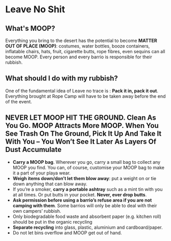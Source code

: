 # Leave No Shit

## What's MOOP?

Everything you bring to the desert has the potential to become **MATTER OUT OF PLACE \(MOOP\)**: costumes, water bottles, booze containers, inflatable chairs, hats, fruit, cigarette butts, rope fibres, even sequins can all become MOOP. Every person and every barrio is responsible for their rubbish.

## What should I do with my rubbish?

One of the fundamental idea of Leave no trace is : **Pack it in, pack it out**. Everything brought at Rope Camp will have to be taken away before the end of the event.

## NEVER LET MOOP HIT THE GROUND. Clean As You Go. MOOP Attracts More MOOP. When You See Trash On The Ground, Pick It Up And Take It With You – You Won’t See It Later As Layers Of Dust Accumulate

* **Carry a MOOP bag**. Wherever you go, carry a small bag to collect any MOOP you find. You can, of course, customise your MOOP bag to make it a part of your playa wear.
* **Weigh items down/don’t let them blow away**: put a weight on or tie down anything that can blow away.
* If you’re a smoker, **carry a portable ashtray** such as a mint tin with you at all times. Or put butts in your pocket. **Never, ever drop butts**.
* **Ask permission before using a barrio’s refuse area if you are not camping with them**. Some barrios will only be able to deal with their own campers’ rubbish.
* Only biodegradable food waste and absorbent paper \(e.g. kitchen roll\) should be put in the organic recycling
* **Separate recycling** into glass, plastic, aluminium and cardboard/paper.
* Do not let bins overflow and MOOP get out of hand.

